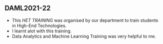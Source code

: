 ## DAML2021-22
- This *HET TRAINING* was organised by our department to train students in High-End Technologies.
- I learnt alot with this training.
- Data Analytics and Machine Learning Training was very helpful to me.

